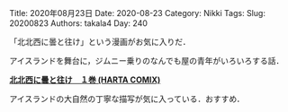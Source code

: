 ﻿Title: 2020年08月23日
Date: 2020-08-23
Category: Nikki
Tags: 
Slug: 20200823
Authors: takala4
Day: 240



「北北西に曇と往け」という漫画がお気に入りだ．


アイスランドを舞台に，ジムニー乗りのなんでも屋の青年がいろいろする話．


**[北北西に曇と往け　１巻 (HARTA COMIX) ](https://amzn.to/3j4Nps9)**



アイスランドの大自然の丁寧な描写が気に入っている．おすすめ．